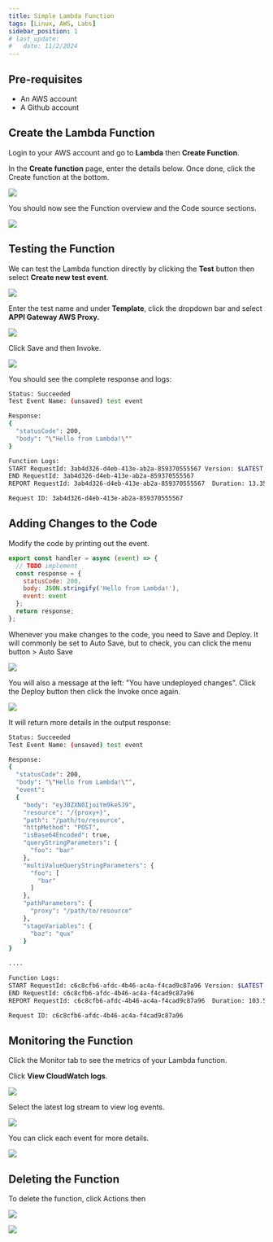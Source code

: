 ```yaml
---
title: Simple Lambda Function
tags: [Linux, AWS, Labs]
sidebar_position: 1
# last_update:
#   date: 11/2/2024
---
```



## Pre-requisites 

- An AWS account 
- A Github account 

## Create the Lambda Function 

Login to your AWS account and go to **Lambda** then **Create Function**.

In the **Create function** page, enter the details below. Once done, click the Create function at the bottom.

<div class='img-center'>

![](/img/docs/1102-aws-sample-lambda-function.png)

</div>

You should now see the Function overview and the Code source sections.

<div class='img-center'>

![](/img/docs/1102-aws-sample-lambda-function-done-creating.png)

</div>

## Testing the Function

We can test the Lambda function directly by clicking the **Test** button then select **Create new test event**.

<div class='img-center'>

![](/img/docs/1102-aws-sample-lambda-function-create-new-test-event.png)

</div>

Enter the test name and under **Template**, click the dropdown bar and select **APPI Gateway AWS Proxy.**

<div class='img-center'>

![](/img/docs/1102-aws-sample-lambda-function-select-test-template.png)

</div>

Click Save and then Invoke.

<div class='img-center'>

![](/img/docs/1102-aws-sample-lambda-function-save-test-and-invoke.png)

</div>

You should see the complete response and logs:

```bash
Status: Succeeded
Test Event Name: (unsaved) test event

Response:
{
  "statusCode": 200,
  "body": "\"Hello from Lambda!\""
}

Function Logs:
START RequestId: 3ab4d326-d4eb-413e-ab2a-859370555567 Version: $LATEST
END RequestId: 3ab4d326-d4eb-413e-ab2a-859370555567
REPORT RequestId: 3ab4d326-d4eb-413e-ab2a-859370555567	Duration: 13.35 ms	Billed Duration: 14 ms	Memory Size: 128 MB	Max Memory Used: 68 MB	Init Duration: 175.55 ms

Request ID: 3ab4d326-d4eb-413e-ab2a-859370555567 
```

## Adding Changes to the Code 

Modify the code by printing out the event.

```JavaScript
export const handler = async (event) => {
  // TODO implement
  const response = {
    statusCode: 200,
    body: JSON.stringify('Hello from Lambda!'),
    event: event
  };
  return response;
};
```

Whenever you make changes to the code, you need to Save and Deploy. It will commonly be set to Auto Save, but to check, you can click the menu button > Auto Save

<div class='img-center'>

![](/img/docs/1102-aws-sample-lambda-function-auto-save.png)

</div>

You will also a message at the left: "You have undeployed changes". 
Click the Deploy button then click the Invoke once again.
<!-- 
<div class='img-center'>

![](/img/docs/1102-aws-sample-lambda-function-make0-change-deploy.png) 

</div> -->

<div class='img-center'>

![](/img/docs/1102-aws-sample-lambda-function-make0-change-deploy-2.png)

</div>

It will return more details in the output response:

```bash
Status: Succeeded
Test Event Name: (unsaved) test event

Response:
{
  "statusCode": 200,
  "body": "\"Hello from Lambda!\"",
  "event": 
  {
    "body": "eyJ0ZXN0IjoiYm9keSJ9",
    "resource": "/{proxy+}",
    "path": "/path/to/resource",
    "httpMethod": "POST",
    "isBase64Encoded": true,
    "queryStringParameters": {
      "foo": "bar"
    },
    "multiValueQueryStringParameters": {
      "foo": [
        "bar"
      ]
    },
    "pathParameters": {
      "proxy": "/path/to/resource"
    },
    "stageVariables": {
      "baz": "qux"
    }
}

....

Function Logs:
START RequestId: c6c8cfb6-afdc-4b46-ac4a-f4cad9c87a96 Version: $LATEST
END RequestId: c6c8cfb6-afdc-4b46-ac4a-f4cad9c87a96
REPORT RequestId: c6c8cfb6-afdc-4b46-ac4a-f4cad9c87a96	Duration: 103.55 ms	Billed Duration: 104 ms	Memory Size: 128 MB	Max Memory Used: 68 MB

Request ID: c6c8cfb6-afdc-4b46-ac4a-f4cad9c87a96 
```


## Monitoring the Function 

Click the Monitor tab to see the metrics of your Lambda function. 

Click **View CloudWatch logs**.

<div class='img-center'>

![](/img/docs/1102-aws-sample-lambda-function-monitor-function.png)

</div>

Select the latest log stream to view log events. 

<div class='img-center'>

![](/img/docs/1102-aws-sample-lambda-function-cloudwatch-select-latest-logstream.png)

</div>

You can click each event for more details.

<div class='img-center'>

![](/img/docs/1102-aws-sample-lambda-function-cloudwatch-logstream-log-events.png)

</div>


## Deleting the Function

To delete the function, click Actions then 

<div class='img-center'>

![](/img/docs/1102-aws-sample-lambda-function-delete-function.png)

</div>

<div class='img-center'>

![](/img/docs/1102-aws-sample-lambda-function-delete-function-yes.png)

</div>